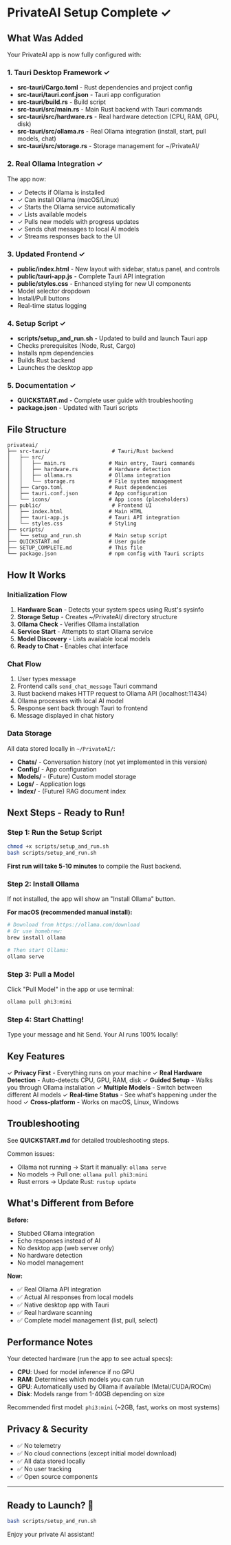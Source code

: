 # PrivateAI Setup Complete ✓

## What Was Added

Your PrivateAI app is now fully configured with:

### 1. Tauri Desktop Framework ✓
- **src-tauri/Cargo.toml** - Rust dependencies and project config
- **src-tauri/tauri.conf.json** - Tauri app configuration
- **src-tauri/build.rs** - Build script
- **src-tauri/src/main.rs** - Main Rust backend with Tauri commands
- **src-tauri/src/hardware.rs** - Real hardware detection (CPU, RAM, GPU, disk)
- **src-tauri/src/ollama.rs** - Real Ollama integration (install, start, pull models, chat)
- **src-tauri/src/storage.rs** - Storage management for ~/PrivateAI/

### 2. Real Ollama Integration ✓
The app now:
- ✓ Detects if Ollama is installed
- ✓ Can install Ollama (macOS/Linux)
- ✓ Starts the Ollama service automatically
- ✓ Lists available models
- ✓ Pulls new models with progress updates
- ✓ Sends chat messages to local AI models
- ✓ Streams responses back to the UI

### 3. Updated Frontend ✓
- **public/index.html** - New layout with sidebar, status panel, and controls
- **public/tauri-app.js** - Complete Tauri API integration
- **public/styles.css** - Enhanced styling for new UI components
- Model selector dropdown
- Install/Pull buttons
- Real-time status logging

### 4. Setup Script ✓
- **scripts/setup_and_run.sh** - Updated to build and launch Tauri app
- Checks prerequisites (Node, Rust, Cargo)
- Installs npm dependencies
- Builds Rust backend
- Launches the desktop app

### 5. Documentation ✓
- **QUICKSTART.md** - Complete user guide with troubleshooting
- **package.json** - Updated with Tauri scripts

## File Structure

```
privateai/
├── src-tauri/                    # Tauri/Rust backend
│   ├── src/
│   │   ├── main.rs              # Main entry, Tauri commands
│   │   ├── hardware.rs          # Hardware detection
│   │   ├── ollama.rs            # Ollama integration
│   │   └── storage.rs           # File system management
│   ├── Cargo.toml               # Rust dependencies
│   ├── tauri.conf.json          # App configuration
│   └── icons/                   # App icons (placeholders)
├── public/                       # Frontend UI
│   ├── index.html               # Main HTML
│   ├── tauri-app.js             # Tauri API integration
│   └── styles.css               # Styling
├── scripts/
│   └── setup_and_run.sh         # Main setup script
├── QUICKSTART.md                # User guide
├── SETUP_COMPLETE.md            # This file
└── package.json                 # npm config with Tauri scripts
```

## How It Works

### Initialization Flow
1. **Hardware Scan** - Detects your system specs using Rust's sysinfo
2. **Storage Setup** - Creates ~/PrivateAI/ directory structure
3. **Ollama Check** - Verifies Ollama installation
4. **Service Start** - Attempts to start Ollama service
5. **Model Discovery** - Lists available local models
6. **Ready to Chat** - Enables chat interface

### Chat Flow
1. User types message
2. Frontend calls `send_chat_message` Tauri command
3. Rust backend makes HTTP request to Ollama API (localhost:11434)
4. Ollama processes with local AI model
5. Response sent back through Tauri to frontend
6. Message displayed in chat history

### Data Storage
All data stored locally in `~/PrivateAI/`:
- **Chats/** - Conversation history (not yet implemented in this version)
- **Config/** - App configuration
- **Models/** - (Future) Custom model storage
- **Logs/** - Application logs
- **Index/** - (Future) RAG document index

## Next Steps - Ready to Run!

### Step 1: Run the Setup Script

```bash
chmod +x scripts/setup_and_run.sh
bash scripts/setup_and_run.sh
```

**First run will take 5-10 minutes** to compile the Rust backend.

### Step 2: Install Ollama

If not installed, the app will show an "Install Ollama" button.

**For macOS (recommended manual install):**
```bash
# Download from https://ollama.com/download
# Or use homebrew:
brew install ollama

# Then start Ollama:
ollama serve
```

### Step 3: Pull a Model

Click "Pull Model" in the app or use terminal:
```bash
ollama pull phi3:mini
```

### Step 4: Start Chatting!

Type your message and hit Send. Your AI runs 100% locally!

## Key Features

✓ **Privacy First** - Everything runs on your machine
✓ **Real Hardware Detection** - Auto-detects CPU, GPU, RAM, disk
✓ **Guided Setup** - Walks you through Ollama installation
✓ **Multiple Models** - Switch between different AI models
✓ **Real-time Status** - See what's happening under the hood
✓ **Cross-platform** - Works on macOS, Linux, Windows

## Troubleshooting

See **QUICKSTART.md** for detailed troubleshooting steps.

Common issues:
- Ollama not running → Start it manually: `ollama serve`
- No models → Pull one: `ollama pull phi3:mini`
- Rust errors → Update Rust: `rustup update`

## What's Different from Before

**Before:**
- Stubbed Ollama integration
- Echo responses instead of AI
- No desktop app (web server only)
- No hardware detection
- No model management

**Now:**
- ✅ Real Ollama API integration
- ✅ Actual AI responses from local models
- ✅ Native desktop app with Tauri
- ✅ Real hardware scanning
- ✅ Complete model management (list, pull, select)

## Performance Notes

Your detected hardware (run the app to see actual specs):
- **CPU**: Used for model inference if no GPU
- **RAM**: Determines which models you can run
- **GPU**: Automatically used by Ollama if available (Metal/CUDA/ROCm)
- **Disk**: Models range from 1-40GB depending on size

Recommended first model: `phi3:mini` (~2GB, fast, works on most systems)

## Privacy & Security

- ✅ No telemetry
- ✅ No cloud connections (except initial model download)
- ✅ All data stored locally
- ✅ No user tracking
- ✅ Open source components

---

## Ready to Launch? 🚀

```bash
bash scripts/setup_and_run.sh
```

Enjoy your private AI assistant!
